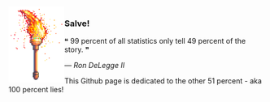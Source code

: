 <img align="left" src="https://raw.githubusercontent.com/mosioc/mosioc/main/tor.png" style="width: 110px" alt="torch">

### Salve!
❝ 99 percent of all statistics only tell 49 percent of the story. ❞
<p><i>  ― Ron DeLegge II </i></p>
<p align="left">This Github page is dedicated to the other 51 percent - aka 100 percent lies!</p>

